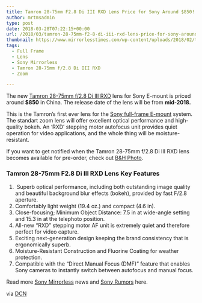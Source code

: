 ```yaml
---
title: Tamron 28-75mm F2.8 Di III RXD Lens Price for Sony Around $850!
author: mrtmsadmin
type: post
date: 2018-03-28T07:22:15+00:00
url: /2018/03/tamron-28-75mm-f2-8-di-iii-rxd-lens-price-for-sony-around-850/
thumbnail: https://www.mirrorlesstimes.com/wp-content/uploads/2018/02/tamron-28-75mm-f-2-8-di-iii-rxd-lens-1.jpg
tags:
  - Full Frame
  - Lens
  - Sony Mirrorless
  - Tamron 28-75mm f/2.8 Di III RXD
  - Zoom

---
```

The new <a href="https://www.mirrorlesstimes.com/tags/tamron-28-75mm-f-2-8-di-iii-rxd/" data-wpel-link="internal">Tamron 28-75mm f/2.8 Di III RXD</a> lens for Sony E-mount is priced around **$850** in China. The release date of the lens will be from **mid-2018.**

This is the Tamron’s first ever lens for the <a href="https://www.dailycameranews.com/2017/03/best-sony-full-frame-e-mount-lenses/" target="_blank" rel="noopener">Sony full-frame E-mount</a> system. The standart zoom lens will offer excellent optical performance and high-quality bokeh. An ‘RXD’ stepping motor autofocus unit provides quiet operation for video applications, and the whole thing will be moisture-resistant.

If you want to get notified when the Tamron 28-75mm f/2.8 Di III RXD lens becomes available for pre-order, check out <a href="https://www.bhphotovideo.com/c/product/1393332-REG/tamron_a036_28_75mm_f_2_8_di_iii.html/BI/20175/KBID/14249" target="_blank" rel="noopener">B&H Photo</a>.<!--more-->

### Tamron 28-75mm F2.8 Di III RXD Lens Key Features

  1.  Superb optical performance, including both outstanding image quality and beautiful background blur effects (bokeh), provided by fast F/2.8 aperture.
  2. Comfortably light weight (19.4 oz.) and compact (4.6 in).
  3. Close-focusing; Minimum Object Distance: 7.5 in at wide-angle setting and 15.3 in at the telephoto position.
  4. All-new “RXD” stepping motor AF unit is extremely quiet and therefore perfect for video capture.
  5. Exciting next-generation design keeping the brand consistency that is ergonomically superb.
  6. Moisture-Resistant Construction and Fluorine Coating for weather protection.
  7. Compatible with the “Direct Manual Focus (DMF)” feature that enables Sony cameras to instantly switch between autofocus and manual focus.

Read more <a href="https://www.mirrorlesstimes.com/tags/sony-mirrorless/" target="_blank" rel="noopener">Sony Mirrorless</a> news and <a href="https://www.dailycameranews.com/tag/sony-rumors/" target="_blank" rel="noopener">Sony Rumors</a> here.

via [DCN][1]

 [1]: https://www.dailycameranews.com/2018/03/tamron-28-75mm-f-2-8-di-iii-rxd-lens-price-to-be-around-800/